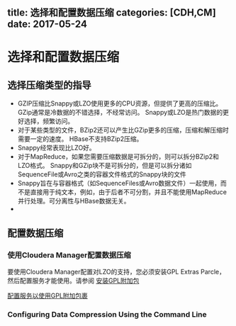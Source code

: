 title: 选择和配置数据压缩
categories: [CDH,CM]
date: 2017-05-24
---

# 选择和配置数据压缩
## 选择压缩类型的指导
- GZIP压缩比Snappy或LZO使用更多的CPU资源，但提供了更高的压缩比。GZip通常是冷数据的不错选择，不经常访问。 Snappy或LZO是热门数据的更好选择，频繁访问。
- 对于某些类型的文件，BZip2还可以产生比GZip更多的压缩，压缩和解压缩时需要一定的速度。 HBase不支持BZip2压缩。
- Snappy经常表现比LZO好。
- 对于MapReduce，如果您需要压缩数据是可拆分的，则可以拆分BZip2和LZO格式。 Snappy和GZip块不是可拆分的，但是可以拆分诸如SequenceFile或Avro之类的容器文件格式的Snappy块的文件
- Snappy旨在与容器格式（如SequenceFiles或Avro数据文件）一起使用，而不是直接用于纯文本，例如，由于后者不可分割，并且不能使用MapReduce并行处理。可分离性与HBase数据无关。
- 

## 配置数据压缩
### 使用Cloudera Manager配置数据压缩
要使用Cloudera Manager配置对LZO的支持，您必须安装GPL Extras Parcle，然后配置服务才能使用。请参阅
[安装GPL附加包](https://www.cloudera.com/documentation/enterprise/latest/topics/cm_ig_install_gpl_extras.html#xd_583c10bfdbd326ba-3ca24a24-13d80143249--7ec6)

[配置服务以使用GPL附加包裹](https://www.cloudera.com/documentation/enterprise/latest/topics/cm_mc_gpl_extras.html#xd_583c10bfdbd326ba--6eed2fb8-14349d04bee--7c3e)

### Configuring Data Compression Using the Command Line
